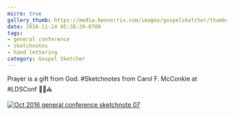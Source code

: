 ```yaml
---
micro: true
gallery_thumb: https://media.bennorris.com/images/gospelsketcher/thumbs/oct-16-1-mcconkie.jpg
date: 2016-11-24 05:38:29-0700
tags:
- general conference
- sketchnotes
- hand lettering
category: Gospel Sketcher
---
```


Prayer is a gift from God. #Sketchnotes from Carol F. McConkie at #LDSConf ✍🏼⛪️

[![Oct 2016 general conference sketchnote 07](https://media.bennorris.com/images/gospelsketcher/general-conference/oct-2016/oct-16-1-mcconkie.jpg)](https://media.bennorris.com/images/gospelsketcher/general-conference/oct-2016/oct-16-1-mcconkie.jpg)